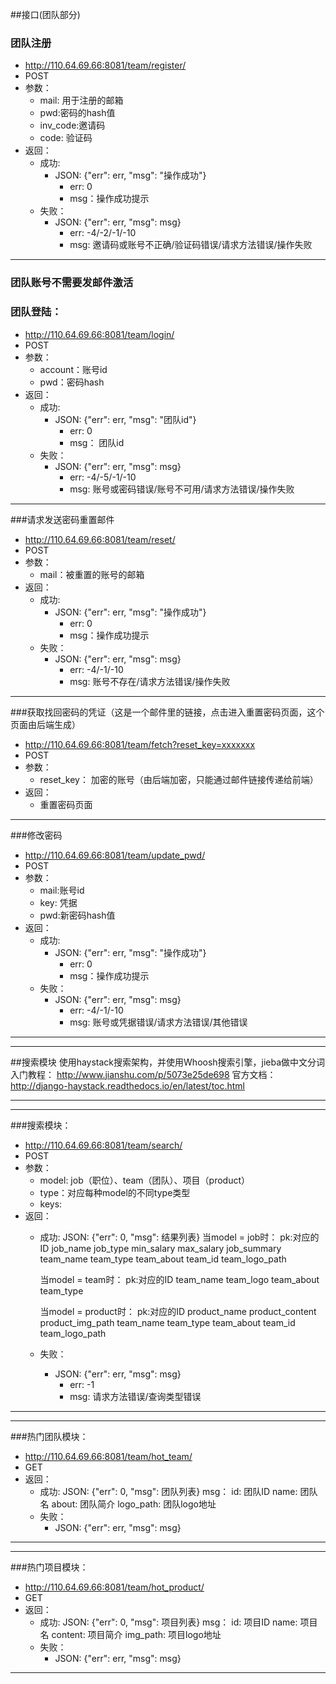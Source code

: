 ##接口(团队部分)

### 团队注册  
* http://110.64.69.66:8081/team/register/
* POST  
* 参数：
    * mail: 用于注册的邮箱
    * pwd:密码的hash值
    * inv_code:邀请码
    * code: 验证码
* 返回：  
    * 成功:
        * JSON: {"err": err, "msg": "操作成功"} 
            * err: 0  
            * msg：操作成功提示
    * 失败：
        * JSON: {"err": err, "msg": msg}
            * err: -4/-2/-1/-10
            * msg: 邀请码或账号不正确/验证码错误/请求方法错误/操作失败

***

### 团队账号不需要发邮件激活 

### 团队登陆：
* http://110.64.69.66:8081/team/login/
* POST
* 参数：
    * account：账号id
    * pwd：密码hash
* 返回：
    * 成功:
        * JSON: {"err": err, "msg": "团队id"} 
            * err: 0  
            * msg： 团队id
    * 失败：
        * JSON: {"err": err, "msg": msg}
            * err: -4/-5/-1/-10
            * msg: 账号或密码错误/账号不可用/请求方法错误/操作失败

***

###请求发送密码重置邮件
* http://110.64.69.66:8081/team/reset/
* POST
* 参数：
    * mail：被重置的账号的邮箱 
* 返回：
    * 成功:
        * JSON: {"err": err, "msg": "操作成功"} 
            * err: 0  
            * msg：操作成功提示
    * 失败：
        * JSON: {"err": err, "msg": msg}
            * err: -4/-1/-10
            * msg: 账号不存在/请求方法错误/操作失败

***

###获取找回密码的凭证（这是一个邮件里的链接，点击进入重置密码页面，这个页面由后端生成）
* http://110.64.69.66:8081/team/fetch?reset_key=xxxxxxx
* POST
* 参数：
    * reset_key： 加密的账号（由后端加密，只能通过邮件链接传递给前端）
* 返回：
    * 重置密码页面 

***

###修改密码
* http://110.64.69.66:8081/team/update_pwd/
* POST
* 参数：
    * mail:账号id
    * key: 凭据
    * pwd:新密码hash值
* 返回：
    * 成功:
        * JSON: {"err": err, "msg": "操作成功"} 
            * err: 0  
            * msg：操作成功提示
    * 失败：
        * JSON: {"err": err, "msg": msg}
            * err: -4/-1/-10
            * msg: 账号或凭据错误/请求方法错误/其他错误

***

***
##搜索模块
使用haystack搜索架构，并使用Whoosh搜索引擎，jieba做中文分词
入门教程： http://www.jianshu.com/p/5073e25de698
官方文档： http://django-haystack.readthedocs.io/en/latest/toc.html
***

***
###搜索模块：
* http://110.64.69.66:8081/team/search/
* POST
* 参数：
    * model: job（职位）、team（团队）、项目（product）
    * type：对应每种model的不同type类型
    * keys:
* 返回：
    * 成功:
        JSON: {"err": 0, "msg": 结果列表}
        当model = job时：
            pk:对应的ID
            job_name
            job_type
            min_salary
            max_salary
            job_summary
            team_name
            team_type
            team_about
            team_id
            team_logo_path

        当model = team时：
            pk:对应的ID
            team_name
            team_logo
            team_about
            team_type

        当model = product时：
            pk:对应的ID
            product_name
            product_content
            product_img_path
            team_name
            team_type
            team_about
            team_id
            team_logo_path
    * 失败：
        * JSON: {"err": err, "msg": msg}
            * err: -1
            * msg: 请求方法错误/查询类型错误

***

***
###热门团队模块：
* http://110.64.69.66:8081/team/hot_team/
* GET
* 返回：
    * 成功:
        JSON: {"err": 0, "msg": 团队列表}
        msg：
            id: 团队ID
            name: 团队名
            about: 团队简介
            logo_path: 团队logo地址
    * 失败：
        * JSON: {"err": err, "msg": msg}
***

***
###热门项目模块：
* http://110.64.69.66:8081/team/hot_product/
* GET
* 返回：
    * 成功:
        JSON: {"err": 0, "msg": 项目列表}
        msg：
            id: 项目ID
            name: 项目名
            content: 项目简介
            img_path: 项目logo地址
    * 失败：
        * JSON: {"err": err, "msg": msg}
***
